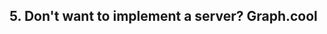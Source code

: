 ##  5. Don&#39;t want to implement a server?  Graph.cool <!-- .element: data-theme="ka-subtitle" -->
